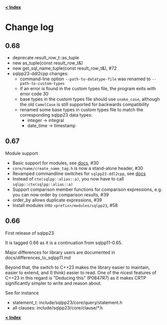 [**\< Index**](/docs/README.md)

# Change log

## 0.68

- deprecate result_row_t::as_tuple
- new as_tuple(const result_row_t&)
- new get_sql_name_tuple(const result_row_t&), #72
- sqlpp23-ddl2cpp changes:
  - command-line option `--path-to-datatype-file` was renamed to `--path-to-custom-types`
  - if an error is found in the custom types file, the program exits with error code 30
  - base types in the custom types file should use `snake_case`, although the old `CamelCase` is still supported for backwards compatibility
  - renamed some base types in custom types file to match the corresponding sqlpp23 data types:
    - integer -> integral
    - date_time -> timestamp

## 0.67

Module support

- Basic support for modules, see [docs](/docs/modules.md), #30
- `core/name/create_name_tag.h` is now a stand-alone header, #30
- Revamped commandline switches for `sqlpp23-ddl2cpp`, see [docs](/docs/ddl2cpp.md)
- Instead of `cte(sqlpp::alias::a)`, you now have to call `sqlpp::cte(sqlpp::alias::a)`
- Support comparison member functions for comparison expressions, e.g. you can now order by comparison results, #39
- order_by allows duplicate expressions, #39
- Install modules into `<prefix>/modules/sqlpp23`, #58

## 0.66

First release of sqlpp23

It is tagged 0.66 as it is a continuation from sqlpp11-0.65.

Major differences for library users are documented in
docs/differences_to_sqlpp11.md

Beyond that, the switch to C++23 makes the library easier to maintain,
easier to extend, and (I think) easier to read. One of the nicest
features of C++23 in this regard is "Deducing this" (P0847R7) as it
makes CRTP significantly simpler to write and reason about.

See for instance

- statement_t: include/sqlpp23/core/query/statement.h
- all clauses: include/sqlpp23/core/clause/*.h

[**\< Index**](/docs/README.md)

